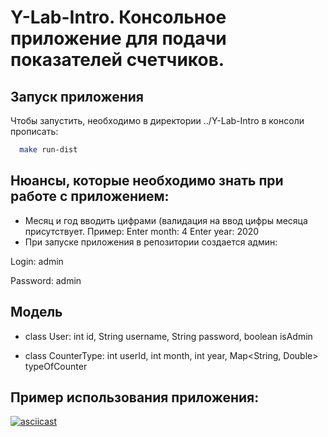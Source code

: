 # Y-Lab-Intro. Консольное приложение для подачи показателей счетчиков.
## Запуск приложения
Чтобы запустить, необходимо в директории ../Y-Lab-Intro в консоли прописать:
```bash
  make run-dist
  ```
## Нюансы, которые необходимо знать при работе с приложением:
* Месяц и год вводить цифрами (валидация на ввод цифры месяца присутствует. Пример:
Enter month: 4
Enter year: 2020
* При запуске приложения в репозитории создается админ:

Login: admin

Password: admin

## Модель

* class User:
  int id, String username, String password, boolean isAdmin

* class CounterType:
  int userId, int month, int year, Map<String, Double> typeOfCounter

## Пример использования приложения:

[![asciicast](https://asciinema.org/a/633979.svg)](https://asciinema.org/a/633979)

